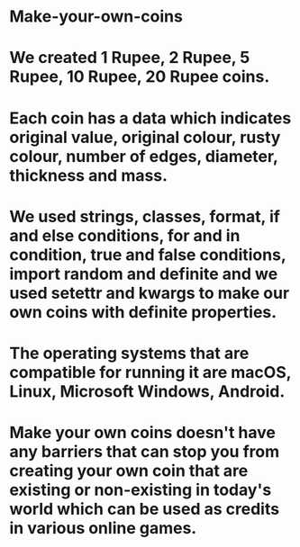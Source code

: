 # Make-your-own-coins
# We created 1 Rupee, 2 Rupee, 5 Rupee, 10 Rupee, 20 Rupee coins. 
# Each coin has a data which indicates original value, original colour, rusty colour, number of edges, diameter, thickness and mass.
# We used strings, classes, format, if and else conditions, for and in condition, true and false conditions, import random and definite and we used setettr and kwargs to make our own coins with definite properties.
# The operating systems that are compatible for running it are macOS, Linux, Microsoft Windows, Android.
# Make your own coins doesn't have any barriers that can stop you from creating your own coin that are existing or non-existing in today's world which can be used as credits in various online games. 
